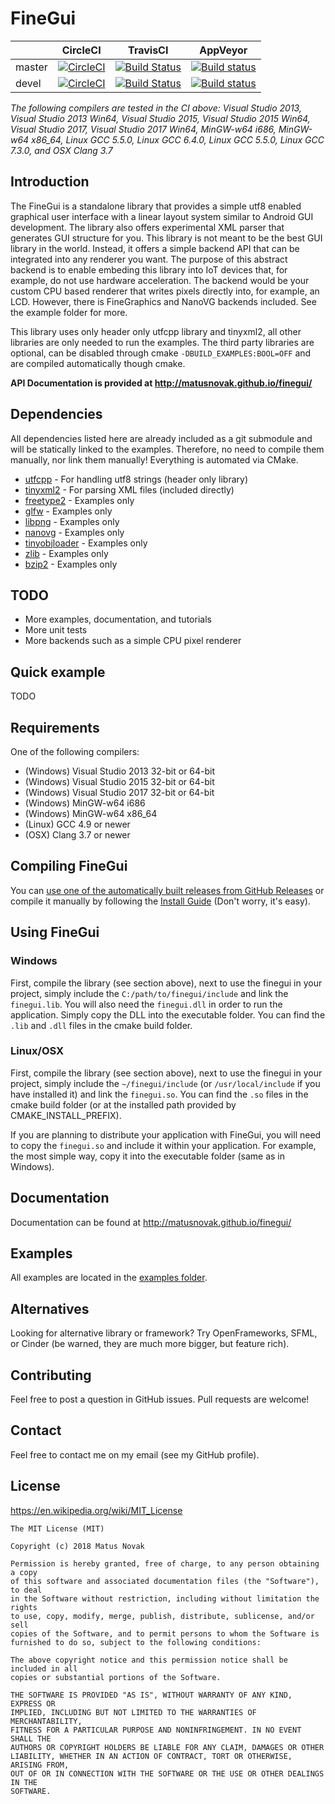 # FineGui

|         | CircleCI | TravisCI | AppVeyor |
|---------|----------|----------|----------|
| master  | [![CircleCI](https://circleci.com/gh/matusnovak/finegui/tree/master.svg?style=svg)](https://circleci.com/gh/matusnovak/finegui/tree/master) | [![Build Status](https://travis-ci.org/matusnovak/finegui.svg?branch=master)](https://travis-ci.org/matusnovak/finegui) | [![Build status](https://ci.appveyor.com/api/projects/status/7ptts9y3grin6jqs/branch/master?svg=true)](https://ci.appveyor.com/project/matusnovak/finegui/branch/master) |
| devel  | [![CircleCI](https://circleci.com/gh/matusnovak/finegui/tree/devel.svg?style=svg)](https://circleci.com/gh/matusnovak/finegui/tree/devel) | [![Build Status](https://travis-ci.org/matusnovak/finegui.svg?branch=devel)](https://travis-ci.org/matusnovak/finegui) | [![Build status](https://ci.appveyor.com/api/projects/status/7ptts9y3grin6jqs/branch/devel?svg=true)](https://ci.appveyor.com/project/matusnovak/finegui/branch/devel) |

*The following compilers are tested in the CI above: Visual Studio 2013, Visual Studio 2013 Win64, Visual Studio 2015, Visual Studio 2015 Win64, Visual Studio 2017, Visual Studio 2017 Win64, MinGW-w64 i686, MinGW-w64 x86_64, Linux GCC 5.5.0, Linux GCC 6.4.0, Linux GCC 5.5.0, Linux GCC 7.3.0, and OSX Clang 3.7*

## Introduction 

The FineGui is a standalone library that provides a simple utf8 enabled graphical user interface with a linear layout system similar to Android GUI development. The library also offers experimental XML parser that generates GUI structure for you. This library is not meant to be the best GUI library in the world. Instead, it offers a simple backend API that can be integrated into any renderer you want. The purpose of this abstract backend is to enable embeding this library into IoT devices that, for example, do not use hardware acceleration. The backend would be your custom CPU based renderer that writes pixels directly into, for example, an LCD. However, there is FineGraphics and NanoVG backends included. See the example folder for more. 

This library uses only header only utfcpp library and tinyxml2, all other libraries are only needed to run the examples. The third party libraries are optional, can be disabled through cmake `-DBUILD_EXAMPLES:BOOL=OFF` and are compiled automatically though cmake. 

**API Documentation is provided at <http://matusnovak.github.io/finegui/>**

## Dependencies

All dependencies listed here are already included as a git submodule and will be statically linked to the examples. Therefore, no need to compile them manually, nor link them manually! Everything is automated via CMake.

* [utfcpp](https://github.com/ledger/utfcpp) - For handling utf8 strings (header only library)
* [tinyxml2](https://github.com/leethomason/tinyxml2.git) - For parsing XML files (included directly)
* [freetype2](https://www.freetype.org/) - Examples only
* [glfw](https://www.glfw.org/) - Examples only
* [libpng](https://github.com/glennrp/libpng) - Examples only
* [nanovg](https://github.com/memononen/nanovg) - Examples only
* [tinyobjloader](https://github.com/syoyo/tinyobjloader.git) - Examples only
* [zlib](https://github.com/madler/zlib) - Examples only
* [bzip2](https://github.com/enthought/bzip2-1.0.6) - Examples only

## TODO

* More examples, documentation, and tutorials
* More unit tests
* More backends such as a simple CPU pixel renderer

## Quick example

TODO

## Requirements

One of the following compilers:

* (Windows) Visual Studio 2013 32-bit or 64-bit
* (Windows) Visual Studio 2015 32-bit or 64-bit
* (Windows) Visual Studio 2017 32-bit or 64-bit
* (Windows) MinGW-w64 i686
* (Windows) MinGW-w64 x86_64
* (Linux) GCC 4.9 or newer
* (OSX) Clang 3.7 or newer

## Compiling FineGui

You can [use one of the automatically built releases from GitHub Releases](https://github.com/matusnovak/finegui/releases) or compile it manually by following the [Install Guide](./INSTALL.md) (Don't worry, it's easy). 

## Using FineGui

### Windows

First, compile the library (see section above), next to use the finegui in your project, simply include the `C:/path/to/finegui/include` and link the `finegui.lib`. You will also need the `finegui.dll` in order to run the application. Simply copy the DLL into the executable folder. You can find the `.lib` and `.dll` files in the cmake build folder.

### Linux/OSX

First, compile the library (see section above), next to use the finegui in your project, simply include the `~/finegui/include` (or `/usr/local/include` if you have installed it) and link the `finegui.so`. You can find the `.so` files in the cmake build folder (or at the installed path provided by CMAKE_INSTALL_PREFIX).

If you are planning to distribute your application with FineGui, you will need to copy the `finegui.so` and include it within your application. For example, the most simple way, copy it into the executable folder (same as in Windows).

## Documentation

Documentation can be found at <http://matusnovak.github.io/finegui/>

## Examples

All examples are located in the [examples folder](examples/README.md).

## Alternatives

Looking for alternative library or framework? Try OpenFrameworks, SFML, or Cinder (be warned, they are much more bigger, but feature rich).

## Contributing

Feel free to post a question in GitHub issues. Pull requests are welcome! 

## Contact

Feel free to contact me on my email (see my GitHub profile).

## License

<https://en.wikipedia.org/wiki/MIT_License>

```
The MIT License (MIT)

Copyright (c) 2018 Matus Novak

Permission is hereby granted, free of charge, to any person obtaining a copy
of this software and associated documentation files (the "Software"), to deal
in the Software without restriction, including without limitation the rights
to use, copy, modify, merge, publish, distribute, sublicense, and/or sell
copies of the Software, and to permit persons to whom the Software is
furnished to do so, subject to the following conditions:

The above copyright notice and this permission notice shall be included in all
copies or substantial portions of the Software.

THE SOFTWARE IS PROVIDED "AS IS", WITHOUT WARRANTY OF ANY KIND, EXPRESS OR
IMPLIED, INCLUDING BUT NOT LIMITED TO THE WARRANTIES OF MERCHANTABILITY,
FITNESS FOR A PARTICULAR PURPOSE AND NONINFRINGEMENT. IN NO EVENT SHALL THE
AUTHORS OR COPYRIGHT HOLDERS BE LIABLE FOR ANY CLAIM, DAMAGES OR OTHER
LIABILITY, WHETHER IN AN ACTION OF CONTRACT, TORT OR OTHERWISE, ARISING FROM,
OUT OF OR IN CONNECTION WITH THE SOFTWARE OR THE USE OR OTHER DEALINGS IN THE
SOFTWARE.
```